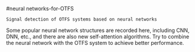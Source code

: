 #neural networks-for-OTFS
    
    Signal detection of OTFS systems based on neural networks
Some popular neural network structures are recorded here, including CNN, DNN, etc., and there are also new self-attention algorithms. Try to combine the neural network with the OTFS system to achieve better performance.
